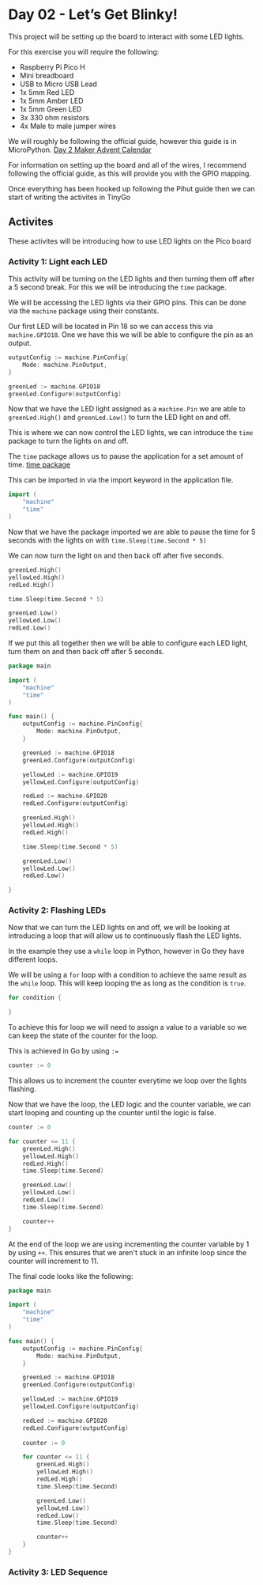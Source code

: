# Day 02 - Let’s Get Blinky!

This project will be setting up the board to interact with some LED lights.

For this exercise you will require the following:

- Raspberry Pi Pico H
- Mini breadboard
- USB to Micro USB Lead
- 1x 5mm Red LED
- 1x 5mm Amber LED
- 1x 5mm Green LED
- 3x 330 ohm resistors
- 4x Male to male jumper wires

We will roughly be following the official guide, however this guide is in MicroPython. [Day 2 Maker Advent Calendar](https://thepihut.com/blogs/raspberry-pi-tutorials/maker-advent-calendar-day-2-let-s-get-blinky)

For information on setting up the board and all of the wires, I recommend following the official guide, as this will provide you with the GPIO mapping.

Once everything has been hooked up following the Pihut guide then we can start of writing the activites in TinyGo

## Activites
These activites will be introducing how to use LED lights on the Pico board

### Activity 1: Light each LED
This activity will be turning on the LED lights and then turning them off after a 5 second break. For this we will be introducing the `time` package.

We will be accessing the LED lights via their GPIO pins. This can be done via the `machine` package using their constants. 

Our first LED will be located in Pin 18 so we can access this via `machine.GPIO18`. One we have this we will be able to configure the pin as an output.

```go
outputConfig := machine.PinConfig{
    Mode: machine.PinOutput,
}

greenLed := machine.GPIO18
greenLed.Configure(outputConfig)
```

Now that we have the LED light assigned as a `machine.Pin` we are able to `greenLed.High()` and `greenLed.Low()` to turn the LED light on and off.

This is where we can now control the LED lights, we can introduce the `time` package to turn the lights on and off.

The `time` package allows us to pause the application for a set amount of time.
[time package](https://pkg.go.dev/time)

This can be imported in via the import keyword in the application file.

```go
import (
	"machine"
	"time"
)
```

Now that we have the package imported we are able to pause the time for 5 seconds with the lights on with `time.Sleep(time.Second * 5)`

We can now turn the light on and then back off after five seconds.

```go
greenLed.High()
yellowLed.High()
redLed.High()

time.Sleep(time.Second * 5)

greenLed.Low()
yellowLed.Low()
redLed.Low()
```

If we put this all together then we will be able to configure each LED light, turn them on and then back off after 5 seconds.

```go
package main

import (
	"machine"
	"time"
)

func main() {
	outputConfig := machine.PinConfig{
		Mode: machine.PinOutput,
	}

	greenLed := machine.GPIO18
	greenLed.Configure(outputConfig)

	yellowLed := machine.GPIO19
	yellowLed.Configure(outputConfig)

	redLed := machine.GPIO20
	redLed.Configure(outputConfig)

	greenLed.High()
	yellowLed.High()
	redLed.High()

	time.Sleep(time.Second * 5)

	greenLed.Low()
	yellowLed.Low()
	redLed.Low()

}
```

### Activity 2: Flashing LEDs
Now that we can turn the LED lights on and off, we will be looking at introducing a loop that will allow us to continuously flash the LED lights.

In the example they use a `while` loop in Python, however in Go they have different loops.

We will be using a `for` loop with a condition to achieve the same result as the `while` loop. This will keep looping the as long as the condition is `true`.

```go
for condition {

}
```

To achieve this for loop we will need to assign a value to a variable so we can keep the state of the counter for the loop.

This is achieved in Go by using `:=`
```go
counter := 0
```

This allows us to increment the counter everytime we loop over the lights flashing.

Now that we have the loop, the LED logic and the counter variable, we can start looping and counting up the counter until the logic is false.

```go
counter := 0

for counter <= 11 {
    greenLed.High()
    yellowLed.High()
    redLed.High()
    time.Sleep(time.Second)

    greenLed.Low()
    yellowLed.Low()
    redLed.Low()
    time.Sleep(time.Second)

    counter++
}
```

At the end of the loop we are using incrementing the counter variable by 1 by using `++`. This ensures that we aren't stuck in an infinite loop since the counter will increment to 11.


The final code looks like the following:
```go
package main

import (
	"machine"
	"time"
)

func main() {
	outputConfig := machine.PinConfig{
		Mode: machine.PinOutput,
	}

	greenLed := machine.GPIO18
	greenLed.Configure(outputConfig)

	yellowLed := machine.GPIO19
	yellowLed.Configure(outputConfig)

	redLed := machine.GPIO20
	redLed.Configure(outputConfig)
	
	counter := 0

	for counter <= 11 {
		greenLed.High()
		yellowLed.High()
		redLed.High()
		time.Sleep(time.Second)

		greenLed.Low()
		yellowLed.Low()
		redLed.Low()
		time.Sleep(time.Second)

		counter++
	}
}
```

### Activity 3: LED Sequence
